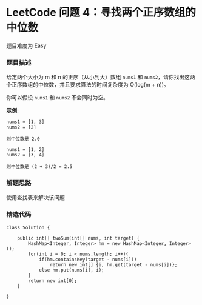   
# LeetCode 问题 4：寻找两个正序数组的中位数

题目难度为 Easy

### 题目描述

给定两个大小为 m 和 n 的正序（从小到大）数组 `nums1` 和 `nums2`，请你找出这两个正序数组的中位数，并且要求算法的时间复杂度为 O(log(m + n))。

你可以假设 `nums1` 和 `nums2` 不会同时为空。

**示例:**

```
nums1 = [1, 3]
nums2 = [2]

则中位数是 2.0
```

```
nums1 = [1, 2]
nums2 = [3, 4]

则中位数是 (2 + 3)/2 = 2.5
```

### 解题思路

使用查找表来解决该问题

### 精选代码

```
class Solution {
    
    public int[] twoSum(int[] nums, int target) {
        HashMap<Integer, Integer> hm = new HashMap<Integer, Integer>();
        for(int i = 0; i < nums.length; i++){
            if(hm.containsKey(target - nums[i]))
                return new int[] {i, hm.get(target - nums[i])};
            else hm.put(nums[i], i);
        }
        return new int[0];
    }
    
}
```
